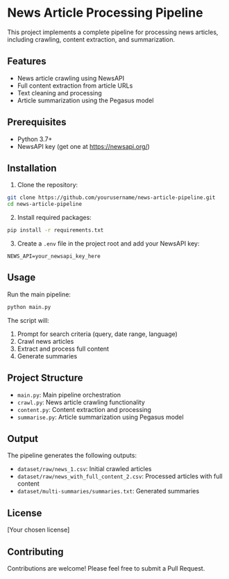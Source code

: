 # News Article Processing Pipeline

This project implements a complete pipeline for processing news articles, including crawling, content extraction, and summarization.

## Features

- News article crawling using NewsAPI
- Full content extraction from article URLs
- Text cleaning and processing
- Article summarization using the Pegasus model

## Prerequisites

- Python 3.7+
- NewsAPI key (get one at https://newsapi.org/)

## Installation

1. Clone the repository:
```bash
git clone https://github.com/yourusername/news-article-pipeline.git
cd news-article-pipeline
```

2. Install required packages:
```bash
pip install -r requirements.txt
```

3. Create a `.env` file in the project root and add your NewsAPI key:
```
NEWS_API=your_newsapi_key_here
```

## Usage

Run the main pipeline:
```bash
python main.py
```

The script will:
1. Prompt for search criteria (query, date range, language)
2. Crawl news articles
3. Extract and process full content
4. Generate summaries

## Project Structure

- `main.py`: Main pipeline orchestration
- `crawl.py`: News article crawling functionality
- `content.py`: Content extraction and processing
- `summarise.py`: Article summarization using Pegasus model

## Output

The pipeline generates the following outputs:
- `dataset/raw/news_1.csv`: Initial crawled articles
- `dataset/raw/news_with_full_content_2.csv`: Processed articles with full content
- `dataset/multi-summaries/summaries.txt`: Generated summaries

## License

[Your chosen license]

## Contributing

Contributions are welcome! Please feel free to submit a Pull Request. 